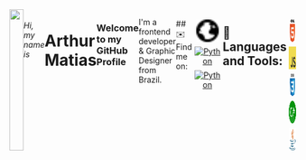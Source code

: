<div style="display: flex;">
  <img src="https://pkglobal.com/wp-content/uploads/2019/10/front-end-developer-1609x555.png"  height="250px" width="100%" >
  <br>
  <h6>Hi, my name is</h6>
  <h1>Arthur Matias</h1>
  <h3 >Welcome to my GitHub Profile</h3>
  <p>I'm a frontend developer & Graphic Designer from Brazil.</p>
  <br>
  ## ✉️ Find me on:
  <p align="center">
   <a href="https://arthur-matias.github.io/" target="_blank" rel="noopener noreferrer"> <img src="https://raw.githubusercontent.com/iconic/open-iconic/master/svg/globe.svg" alt="my website" height="40" style="vertical-align:top; margin:4px"> </a>
   <a href="https://www.linkedin.com/in/arthur-matias/" target="_blank" rel="noopener noreferrer"> <img src="https://cdn.jsdelivr.net/npm/simple-icons@v3/icons/linkedin.svg" alt="Python" height="40" style="vertical-align:top; margin:4px"></a>
   <a href="mailto:ahmmfdc@gmail.com"> <img src="https://cdn.jsdelivr.net/npm/simple-icons@v3/icons/gmail.svg" alt="Python" height="40" style="vertical-align:top; margin:4px"></a>
  </p>

  <br />

  ## 🧰 Languages and Tools:
  <p align="center">
  <img src="https://raw.githubusercontent.com/github/explore/80688e429a7d4ef2fca1e82350fe8e3517d3494d/topics/html/html.png" alt="Javascript" height="40" style="vertical-align:top; margin:4px">
  <img src="https://raw.githubusercontent.com/github/explore/80688e429a7d4ef2fca1e82350fe8e3517d3494d/topics/javascript/javascript.png" alt="Javascript" height="40" style="vertical-align:top; margin:4px">
  <img src="https://raw.githubusercontent.com/github/explore/80688e429a7d4ef2fca1e82350fe8e3517d3494d/topics/css/css.png" alt="VS Code" height="40" style="vertical-align:top; margin:4px">
  <img src="https://raw.githubusercontent.com/github/explore/80688e429a7d4ef2fca1e82350fe8e3517d3494d/topics/csharp/csharp.png" alt="CSharp" height="40" style="vertical-align:top; margin:4px">
  <img src="https://raw.githubusercontent.com/github/explore/80688e429a7d4ef2fca1e82350fe8e3517d3494d/topics/java/java.png" alt="CSharp" height="40" style="vertical-align:top; margin:4px">

</p>
</div>
